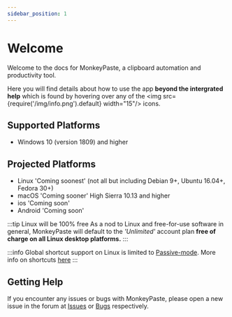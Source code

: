 ```yaml
---
sidebar_position: 1
---
```


# Welcome 

Welcome to the docs for MonkeyPaste, a clipboard automation and productivity tool. 

Here you will find details about how to use the app **beyond the intergrated help** which is found by hovering over any of the <img src={require('/img/info.png').default} width="15"/> icons.

## Supported Platforms
- Windows 10 (version 1809) and higher

## Projected Platforms
- Linux 'Coming soonest' (not all but including Debian 9+, Ubuntu 16.04+, Fedora 30+)
- macOS 'Coming sooner' High Sierra 10.13 and higher
- ios 'Coming soon'
- Android 'Coming soon'

:::tip Linux will be 100% free
As a nod to Linux and free-for-use software in general, MonkeyPaste will default to the *'Unlimited'* account plan **free of charge on all Linux desktop platforms.**
:::

:::info 
Global shortcut support on Linux is limited to [Passive-mode](shortcuts/index.md#route-types). More info on shortcuts [here](../docs/shortcuts/index.md)
:::


## Getting Help

If you encounter any issues or bugs with MonkeyPaste, please open a new issue in the forum at [Issues](https://monkeypaste.com/forum/index.php?board=6.0) or [Bugs](https://monkeypaste.com/forum/index.php?board=5.0) respectively. 
